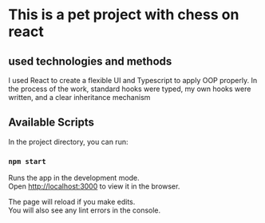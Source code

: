 # This is a pet project with chess on react

## used technologies and methods

I used React to create a flexible UI and Typescript to apply OOP properly. In the process of the work, standard hooks were typed, my own hooks were written, and a clear
inheritance mechanism

## Available Scripts

In the project directory, you can run:

### `npm start`

Runs the app in the development mode.\
Open [http://localhost:3000](http://localhost:3000) to view it in the browser.

The page will reload if you make edits.\
You will also see any lint errors in the console.
